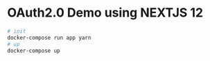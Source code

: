 # OAuth2.0 Demo using NEXTJS 12

```bash
# init
docker-compose run app yarn
# up
docker-compose up
```